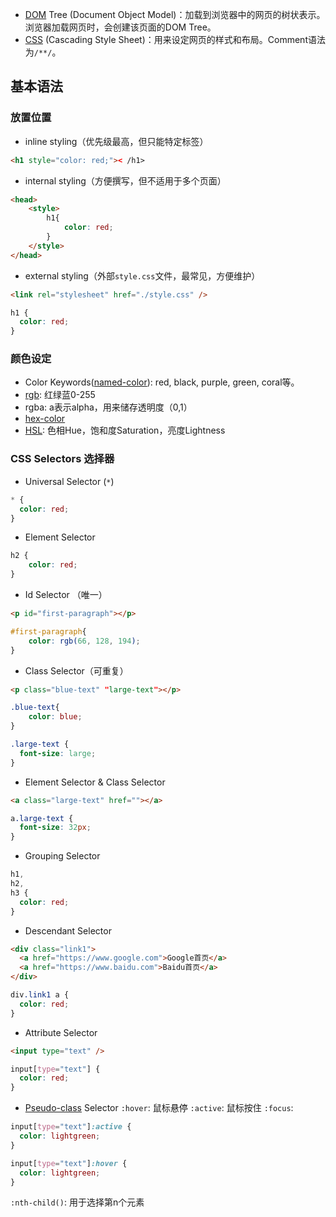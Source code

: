 - [DOM](https://developer.mozilla.org/zh-CN/docs/Glossary/DOM) Tree (Document Object Model)：加载到浏览器中的网页的树状表示。浏览器加载网页时，会创建该页面的DOM Tree。
- [CSS](https://developer.mozilla.org/zh-CN/docs/Web/CSS) (Cascading Style Sheet)：用来设定网页的样式和布局。Comment语法为`/**/`。

## 基本语法

### 放置位置

- inline styling（优先级最高，但只能特定标签）
```html
<h1 style="color: red;">< /h1>
```

- internal styling（方便撰写，但不适用于多个页面）
```html
<head>
    <style>
        h1{
            color: red;
        }
    </style>
</head>
```

- external styling（外部`style.css`文件，最常见，方便维护）
```html
<link rel="stylesheet" href="./style.css" />
```

```css
h1 {
  color: red;
}
```

### 颜色设定

- Color Keywords([named-color](https://developer.mozilla.org/zh-CN/docs/Web/CSS/named-color)): red, black, purple, green, coral等。
- [rgb](https://developer.mozilla.org/zh-CN/docs/Web/CSS/color_value/rgb): 红绿蓝0-255
- rgba: a表示alpha，用来储存透明度（0,1）
- [hex-color](https://developer.mozilla.org/zh-CN/docs/Web/CSS/hex-color)
- [HSL](https://developer.mozilla.org/zh-CN/docs/Web/CSS/color_value/hsl): 色相Hue，饱和度Saturation，亮度Lightness

### CSS Selectors 选择器

- Universal Selector (`*`)
```css
* {
  color: red;
}
```

- Element Selector
```css
h2 {
    color: red;
}
```

- Id Selector （唯一）
```html
<p id="first-paragraph"></p>
```

```css
#first-paragraph{
    color: rgb(66, 128, 194);
}
```

- Class Selector（可重复）
```html
<p class="blue-text" "large-text"></p>
```

```css
.blue-text{
    color: blue;
}

.large-text {
  font-size: large;
}
```

- Element Selector & Class Selector
```html
<a class="large-text" href=""></a>
```

```css
a.large-text {
  font-size: 32px;
}
```

- Grouping Selector
```css
h1,
h2,
h3 {
  color: red;
}
```

- Descendant Selector
```html
<div class="link1">
  <a href="https://www.google.com">Google首页</a>
  <a href="https://www.baidu.com">Baidu首页</a>
</div>
```

```css
div.link1 a {
  color: red;
}
```

- Attribute Selector
```html
<input type="text" />
```

```css
input[type="text"] {
  color: red;
}
```

- [Pseudo-class](https://developer.mozilla.org/zh-CN/docs/Web/CSS/Pseudo-classes) Selector
`:hover`: 鼠标悬停
`:active`: 鼠标按住
`:focus`:
```css
input[type="text"]:active {
  color: lightgreen;
}

input[type="text"]:hover {
  color: lightgreen;
}
```

`:nth-child()`: 用于选择第n个元素




